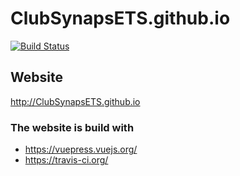 # ClubSynapsETS.github.io


[![Build Status](https://travis-ci.org/ClubSynapsETS/ClubSynapsETS.github.io.svg?branch=production)](https://travis-ci.org/ClubSynapsETS/ClubSynapsETS.github.io)

## Website
http://ClubSynapsETS.github.io

### The website is build with

* https://vuepress.vuejs.org/
* https://travis-ci.org/